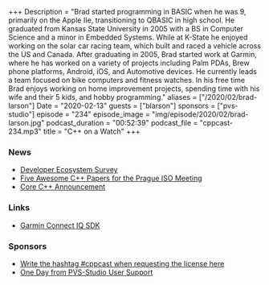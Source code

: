 +++
Description = "Brad started programming in BASIC when he was 9, primarily on the Apple IIe, transitioning to QBASIC in high school.  He graduated from Kansas State University in 2005 with a BS in Computer Science and a minor in Embedded Systems.  While at K-State he enjoyed working on the solar car racing team, which built and raced a vehicle across the US and Canada. After graduating in 2005, Brad started work at Garmin, where he has worked on a variety of projects including Palm PDAs, Brew phone platforms, Android, iOS, and Automotive devices.  He currently leads a team focused on bike computers and fitness watches.  In his free time Brad enjoys working on home improvement projects, spending time with his wife and their 5 kids, and hobby programming."
aliases = ["/2020/02/brad-larson"]
Date = "2020-02-13"
guests = ["blarson"]
sponsors = ["pvs-studio"]
episode = "234"
episode_image = "img/episode/2020/02/brad-larson.jpg"
podcast_duration = "00:52:39"
podcast_file = "cppcast-234.mp3"
title = "C++ on a Watch"
+++

### News ###

 - [Developer Ecosystem Survey](https://surveys.jetbrains.com/s3/a18-developer-ecosystem-survey-2020)
 - [Five Awesome C++ Papers for the Prague ISO Meeting](https://www.bfilipek.com/2020/02/prague.html)
 - [Core C++ Announcement](https://corecpp.org/speakers/)

### Links ###

 - [Garmin Connect IQ SDK](https://developer.garmin.com/connect-iq/)

### Sponsors ###

- [Write the hashtag #cppcast when requesting the license here](https://www.viva64.com/en/pvs-studio-download/)
- [One Day from PVS-Studio User Support](https://www.viva64.com/en/b/0671/)
